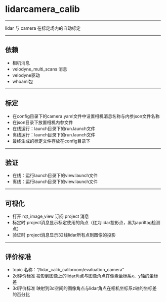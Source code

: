 # lidarcamera_calib

------
lidar 与 camera 在标定场内的自动标定

------
## 依赖
- 相机消息
- velodyne_multi_scans 消息
- velodyne驱动 
- whoami包

------
## 标定
- 在config目录下的camera.yaml文件中设置相机消息名称与内参json文件名称
- 在json目录下放置相机内参文件
- 在线运行：launch目录下的run.launch文件
- 离线运行：launch目录下的run.launch文件
- 最终生成的标定文件存放在config目录下

------
## 验证
- 在线：运行launch目录下的view.launch文件
- 离线：运行launch目录下的view.launch文件

------
## 可视化
- 打开 rqt_image_view 订阅 project 消息
- 标定时 project消息显示标定使用的角点（红为lidar投影点，黑为apriltag检测点）
- 验证时 project消息显示32线lidar所有点到图像的投影

------
## 评价标准
- topic 名称：“/lidar_calib_calibroom/evaluation_camera”
- 2d评价标准 投影到图像上的lidar角点与图像角点在像素坐标系x、y轴的坐标差
- 3d评价标准 映射到3d空间的图像角点与lidar角点在相机坐标系z轴的坐标差的百分比
